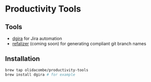 # Productivity Tools

## Tools

- [dgira](https://github.com/olidacombe/dgira) for Jira automation
- [refalizer](https://github.com/olidacombe/refalizer) (coming soon) for generating compliant git branch names

## Installation

```bash
brew tap olidacombe/productivity-tools
brew install dgira # for example
```
